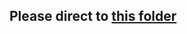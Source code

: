 
## Please direct to [this folder](https://github.com/kimyoungqq17/Software-Testing/tree/main/software%20testing/wiki_page)
